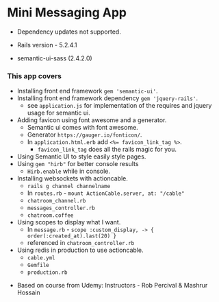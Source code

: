 # Mini Messaging App
* Dependency updates not supported.

* Rails version - 5.2.4.1
* semantic-ui-sass (2.4.2.0)

### This app covers
- Installing front end framework `gem 'semantic-ui'`.
- Installing front end framework dependency `gem 'jquery-rails'`.
  * see `application.js` for implementation of the requires and jquery usage for semantic ui.
- Adding favicon using font awesome and a generator.
  * Semantic ui comes with font awesome.
  * Generator `https://gauger.io/fonticon/`.
  * In `application.html.erb` add `<%= favicon_link_tag %>`.
    - `favicon_link_tag` does all the rails magic for you.
- Using Semantic UI to style easily style pages.
- Using `gem "hirb"` for better console results
  * `Hirb.enable` while in console.
- Installing websockets with actioncable.
  * `rails g channel channelname`
  * In `routes.rb` - `mount ActionCable.server, at: "/cable"`
  * `chatroom_channel.rb`
  * `messages_controller.rb`
  * `chatroom.coffee`
- Using scopes to display what I want.
  * In `message.rb` - `scope :custom_display, -> { order(:created_at).last(20) }`
  * referenced in `chatroom_controller.rb`
- Using redis in production to use actioncable.
  * `cable.yml`
  * `Gemfile`
  * `production.rb`

* Based on course from Udemy: Instructors - Rob Percival & Mashrur Hossain
